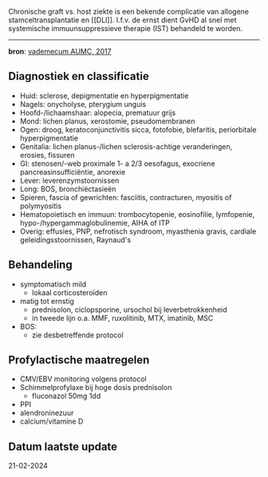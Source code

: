 Chronische graft vs. host ziekte is een bekende complicatie van allogene stamceltransplantatie en [[DLI]]. I.f.v. de ernst dient GvHD al snel met systemische immuunsuppressieve therapie (IST) behandeld te worden.
___
**bron**: [vademecum AUMC, 2017](https://vademecum.hematologie.nl/artikelen/celtherapie/allosct/chronische-graft-versus-host-disease-gvhd/)
## Diagnostiek en classificatie
- Huid: sclerose, depigmentatie en hyperpigmentatie
- Nagels: onycholyse, pterygium unguis
- Hoofd-/lichaamshaar: alopecia, prematuur grijs
- Mond: lichen planus, xerostomie, pseudomembranen
- Ogen: droog, keratoconjunctivitis sicca, fotofobie, blefaritis, periorbitale hyperpigmentatie
- Genitalia: lichen planus-/lichen sclerosis-achtige veranderingen, erosies, fissuren
- GI: stenosen/-web proximale 1- a 2/3 oesofagus, exocriene pancreasinsufficiëntie, anorexie
- Lever: leverenzymstoornissen
- Long: BOS, bronchiëctasieën
- Spieren, fascia of gewrichten: fasciitis, contracturen, myositis of polymyositis
- Hematopoietisch en immuun: trombocytopenie, eosinofilie, lymfopenie, hypo-/hypergammaglobulinemie, AIHA of ITP
- Overig: effusies, PNP, nefrotisch syndroom, myasthenia gravis, cardiale geleidingsstoornissen, Raynaud's
## Behandeling
- symptomatisch mild
	- lokaal corticosteroïden
- matig tot ernstig
	- prednisolon, ciclopsporine, ursochol bij leverbetrokkenheid
	- in tweede lijn o.a. MMF, ruxolitinib, MTX, imatinib, MSC
- BOS:
	- zie desbetreffende protocol
## Profylactische maatregelen
- CMV/EBV monitoring volgens protocol
- Schimmelprofylaxe bij hoge dosis prednisolon
	- fluconazol 50mg 1dd
- PPI
- alendroninezuur
- calcium/vitamine D
## Datum laatste update
21-02-2024